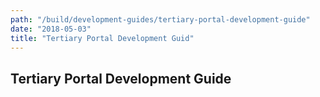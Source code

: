```yaml
---
path: "/build/development-guides/tertiary-portal-development-guide"
date: "2018-05-03"
title: "Tertiary Portal Development Guid"
---
```


## Tertiary Portal Development Guide
